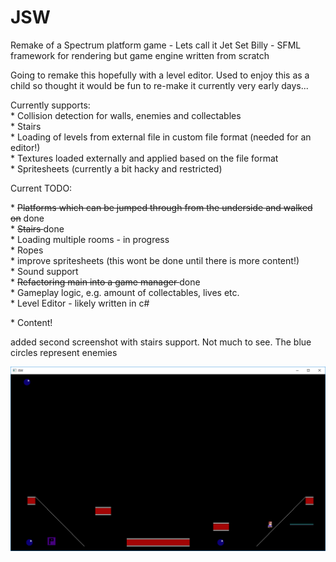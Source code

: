 # JSW
Remake of a Spectrum platform game - Lets call it Jet Set Billy - SFML framework for rendering but game engine written from scratch
<p>
Going to remake this hopefully with a level editor. Used to enjoy this as a child so thought it would be fun to re-make it
currently very early days...
<p>
Currently supports: <br>
* Collision detection for walls, enemies and collectables <br>
* Stairs <br>
* Loading of levels from external file in custom file format (needed for an editor!) <br>
* Textures loaded externally and applied based on the file format <br>
* Spritesheets (currently a bit hacky and restricted) <br>  
<p>
<p>
Current TODO: <p>
* <del>Platforms which can be jumped through from the underside and walked on</del> done <br>
* <del> Stairs </del> done <br>
* Loading multiple rooms - in progress <br>
* Ropes <br>
* improve spritesheets (this wont be done until there is more content!) <br>  
* Sound support <br>
  * <del> Refactoring main into a game manager </del> done <br>
* Gameplay logic, e.g. amount of collectables, lives etc. <br>
* Level Editor - likely written in c# <p>
* Content!
<p>
added second screenshot with stairs support. Not much to see. The blue circles represent enemies

![alt text](screenshot.png)
